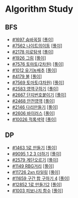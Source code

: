 # Algorithm Study

## BFS
- [#1697 숨바꼭질](https://www.acmicpc.net/problem/1697) [[풀이]](BFS_BOJ/BFS_BOJ/1697.swift)
- [#7562 나이트의이동](https://www.acmicpc.net/problem/7562) [[풀이]](BFS_BOJ/BFS_BOJ/7562.swift)
- [#2178 미로탐색](https://www.acmicpc.net/problem/2178) [[풀이]](BFS_BOJ/BFS_BOJ/2178.swift)
- [#1926 그림](https://www.acmicpc.net/problem/1926) [[풀이]](BFS_BOJ/BFS_BOJ/1926.swift)
- [#7576 토마토(2차원)](https://www.acmicpc.net/problem/7576) [[풀이]](BFS_BOJ/BFS_BOJ/7576.swift)
- [#1012 유기농배추](https://www.acmicpc.net/problem/1012) [[풀이]](BFS_BOJ/BFS_BOJ/1012.swift)
- [#4179 불](https://www.acmicpc.net/problem/4179) [[풀이]](BFS_BOJ/BFS_BOJ/4179.swift)
- [#7569 토마토(3차원)](https://www.acmicpc.net/problem/7569) [[풀이]](BFS_BOJ/BFS_BOJ/7569.swift)
- [#2583 영역구하기](https://www.acmicpc.net/problem/2583) [[풀이]](BFS_BOJ/BFS_BOJ/2583.swift)
- [#2667 단지번호붙이기](https://www.acmicpc.net/problem/2667) [[풀이]](BFS_BOJ/BFS_BOJ/2667.swift)
- [#2468 안전영역](https://www.acmicpc.net/problem/2468) [[풀이]](BFS_BOJ/BFS_BOJ/2468.swift)
- [#2146 다리만들기](https://www.acmicpc.net/problem/2146) [[풀이]](BFS_BOJ/BFS_BOJ/2146.swift)
- [#2606 바이러스](https://www.acmicpc.net/problem/2606) [[풀이]](BFS_BOJ/BFS_BOJ/2606.swift)
- [#10026 적록색약](https://www.acmicpc.net/problem/10026) [[풀이]](BFS_BOJ/BFS_BOJ/10026.swift)

## DP
- [#1463 1로 만들기](https://www.acmicpc.net/problem/1463) [[풀이]](DP/DP/1463.swift)
- [#9095 1,2,3 더하기](https://www.acmicpc.net/problem/9095) [[풀이]](DP/DP/9095.swift)
- [#2579 계단오르기](https://www.acmicpc.net/problem/2579) [[풀이]](DP/DP/2579.swift)
- [#1149 RBG거리](https://www.acmicpc.net/problem/1149) [[풀이]](DP/DP/1149.swift)
- [#11726 2xn 타일링](https://www.acmicpc.net/problem/11726) [[풀이]](DP/DP/11726.swift)
- [#11659 구간 합 구하기 4](https://www.acmicpc.net/problem/11659) [[풀이]](DP/DP/11659.swift)
- [#12852 1로 만들기2](https://www.acmicpc.net/problem/12852) [[풀이]](DP/DP/12852.swift)
- [#1003 피보나치 함수](https://www.acmicpc.net/problem/1003) [[풀이]](DP/DP/1003.swift)
